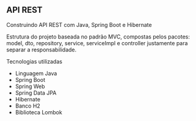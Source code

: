 ## API REST 

Construindo API REST com Java, Spring Boot e Hibernate

Estrutura do projeto baseada no padrão MVC, compostas pelos pacotes: model, dto, repository, service, serviceImpl e controller
justamente para separar a responsabilidade.

Tecnologias utilizadas

* Linguagem Java
* Spring Boot
* Spring Web
* Spring Data JPA
* Hibernate
* Banco H2
* Biblioteca Lombok
